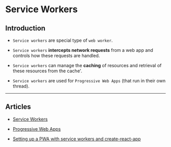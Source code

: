 # Service Workers

## Introduction

* `Service workers` are special type of `web worker`.

* `Service workers` __intercepts network requests__ from a web app and controls how these requests are handled. 

* `Service workers` can manage the __caching__ of resources and retrieval of these resources from the cache'.

* `Service workers` are used for `Progressive Web Apps` (that run in their own thread).

---

## Articles

* [Service Workers](https://developers.google.com/web/fundamentals/primers/service-workers)

* [Progressive Web Apps](https://web.dev/progressive-web-apps/)

* [Setting up a PWA with service workers and create-react-app](https://blog.logrocket.com/setting-up-a-pwa-with-service-workers-and-create-react-app/)